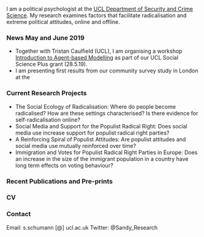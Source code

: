 I am a political psychologist at the [UCL Department of Security and Crime Science](http://www.ucl.ac.uk/jill-dando-institute). My research examines factors that facilitate radicalisation and extreme political attitudes, online and offline.

### News May and June 2019
* Together with Tristan Caulfield (UCL), I am organising a workshop [Introduction to Agent-based Modelling](https://www.eventbrite.co.uk/e/introduction-to-agent-based-modelling-tickets-60458664493) as part of our UCL Social Science Plus grant (28.5.19).
* I am presenting first results from our community survey study in London at the 


### Current Research Projects
* The Social Ecology of Radicalisation: Where do people become radicalised? How are these settings characterised? Is there evidence for self-radicalisation online?
* Social Media and Support for the Populist Radical Right: Does social media use increase support for populist radical right parties?
* A Reinforcing Spiral of Populist Attitudes: Are populist attitudes and social media use mutually reinforced over time?
* Immigration and Votes for Populist Radical Right Parties in Europe: Does an increase in the size of the immigrant population in a country have long term effects on voting behaviour?


### Recent Publications and Pre-prints


### CV


### Contact
Email: s.schumann [@] ucl.ac.uk
Twitter: @Sandy_Research
